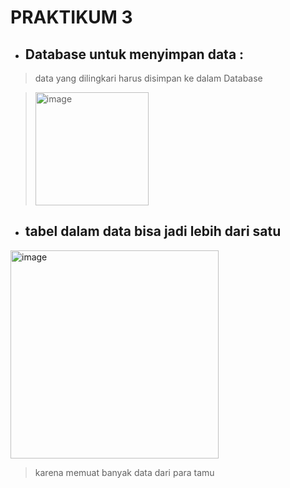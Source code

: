 # PRAKTIKUM 3
- <h2> Database untuk menyimpan data :</h2> 

>data yang  dilingkari harus disimpan ke dalam Database


> <img width="181" alt="image" src="https://github.com/yurisaprilian/BASIS-DATA/assets/160213851/aec4ad09-0a93-4105-bfa5-e3476fcc8cab">

- <h2> tabel dalam data bisa jadi lebih dari satu </h2>
<img width="333" alt="image" src="https://github.com/yurisaprilian/BASIS-DATA/assets/160213851/0fffa2dd-8e36-4124-82ac-42a9ac98c684">

> karena memuat banyak data dari para tamu 

